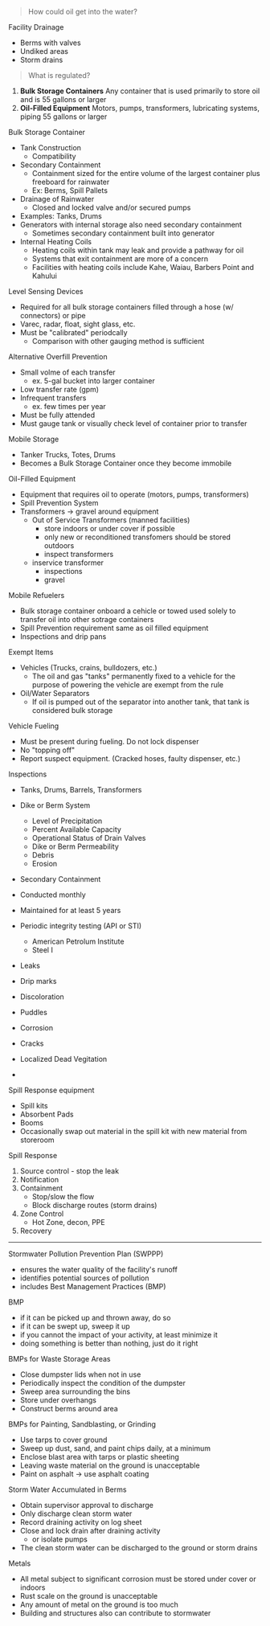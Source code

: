 >How could oil get into the water?

Facility Drainage
-	Berms with valves
-	Undiked areas
-	Storm drains

>What is regulated?

1.	**Bulk Storage Containers**
Any container that is used primarily to store oil and is 55 gallons or larger
2.	**Oil-Filled Equipment**
Motors, pumps, transformers, lubricating systems, piping 55 gallons or larger

Bulk Storage Container
-	Tank Construction
	-	Compatibility
-	Secondary Containment
	-	Containment sized for the entire volume of the largest container plus freeboard for rainwater
	-	Ex: Berms, Spill Pallets
-	Drainage of Rainwater
	-	Closed and locked valve and/or secured pumps
-	Examples: Tanks, Drums
-	Generators with internal storage also need secondary containment
	-	Sometimes secondary containment built into generator
-	Internal Heating Coils
	-	Heating coils within tank may leak and provide a pathway for oil
	-	Systems that exit containment are more of a concern
	-	Facilities with heating coils include Kahe, Waiau, Barbers Point and Kahului

Level Sensing Devices
-	Required for all bulk storage containers filled through a hose (w/ connectors) or pipe
-	Varec, radar, float, sight glass, etc.
-	Must be "calibrated" periodcally
	-	Comparison with other gauging method is sufficient

Alternative Overfill Prevention
-	Small volme of each transfer
	-	ex. 5-gal bucket into larger container
-	Low transfer rate (gpm)
-	Infrequent transfers
	-	ex. few times per year
-	Must be fully attended
-	Must gauge tank or visually check level of container prior to transfer

Mobile Storage
-	Tanker Trucks, Totes, Drums
-	Becomes a Bulk Storage Container once they become immobile

Oil-Filled Equipment
-	Equipment that requires oil to operate (motors, pumps, transformers)
-	Spill Prevention System
-	Transformers -> gravel around equipment
	-	Out of Service Transformers (manned facilities)
		-	store indoors or under cover if possible
		-	only new or reconditioned transfomers should be stored outdoors
		-	inspect transformers
	-	inservice transformer
		-	inspections	
		-	gravel
		
Mobile Refuelers
-	Bulk storage container onboard a cehicle or towed used solely to transfer oil into other sotrage containers
-	Spill Prevention requirement same as oil filled equipment
-	Inspections and drip pans

Exempt Items
-	Vehicles (Trucks, crains, bulldozers, etc.)
	-	The oil and gas "tanks" permanently fixed to a vehicle for the purpose of powering the vehicle are exempt from the rule
-	Oil/Water Separators
	-	If oil is pumped out of the separator into another tank, that tank is considered bulk storage

Vehicle Fueling
-	Must be present during fueling. Do not lock dispenser
-	No "topping off"
-	Report suspect equipment. (Cracked hoses, faulty dispenser, etc.)

Inspections
-	Tanks, Drums, Barrels, Transformers
-	Dike or Berm System
	-	Level of Precipitation
	-	Percent Available Capacity
	-	Operational Status of Drain Valves
	-	Dike or Berm Permeability
	-	Debris
	-	Erosion
-	Secondary Containment
-	Conducted monthly
-	Maintained for at least 5 years
-	Periodic integrity testing (API or STI)
	-	American Petrolum Institute
	-	Steel I
	
-	Leaks
-	Drip marks
-	Discoloration
-	Puddles
-	Corrosion
-	Cracks
-	Localized Dead Vegitation
-	

Spill Response equipment
-	Spill kits
-	Absorbent Pads
-	Booms
-	Occasionally swap out material in the spill kit with new material from storeroom

Spill Response
1.	Source control - stop the leak
2.	Notification
3.	Containment
	-	Stop/slow the flow
	-	Block discharge routes (storm drains)
4.	Zone Control
	-	Hot Zone, decon, PPE
5.	Recovery

---

Stormwater Pollution Prevention Plan (SWPPP)
-	ensures the water quality of the facility's runoff
-	identifies potential sources of pollution
-	includes Best Management Practices (BMP)

BMP
-	if it can be picked up and thrown away, do so
-	if it can be swept up, sweep it up
-	if you cannot the impact of your activity, at least minimize it
-	doing something is better than nothing, just do it right

BMPs for Waste Storage Areas
-	Close dumpster lids when not in use
-	Periodically inspect the condition of the dumpster
-	Sweep area surrounding the bins
-	Store under overhangs
-	Construct berms around area

BMPs for Painting, Sandblasting, or Grinding
-	Use tarps to cover ground
-	Sweep up dust, sand, and paint chips daily, at a minimum
-	Enclose blast area with tarps or plastic sheeting
-	Leaving waste material on the ground is unacceptable
-	Paint on asphalt -> use asphalt coating

Storm Water Accumulated in Berms
-	Obtain supervisor approval to discharge
-	Only discharge clean storm water
-	Record draining activity on log sheet
-	Close and lock drain after draining activity
	-	or isolate pumps
-	The clean storm water can be discharged to the ground or storm drains

Metals
-	All metal subject to significant corrosion must be stored under cover or indoors
-	Rust scale on the ground is unacceptable
-	Any amount of metal on the ground is too much
-	Building and structures also can contribute to stormwater

